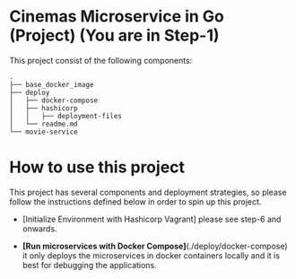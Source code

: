 # Cinemas Microservice in Go (Project) (You are in Step-1)

This project consist of the following components:

```
.
├── base_docker_image
├── deploy
│   ├── docker-compose
│   ├── hashicorp
│   │   ├── deployment-files
│   └── readme.md
└── movie-service
```

# How to use this project

This project has several components and deployment strategies, so please follow the instructions defined below in order to spin up this project.

- [Initialize Environment with Hashicorp Vagrant] please see step-6 and onwards.

- **[Run microservices with Docker Compose]**(./deploy/docker-compose) \
it only deploys the microservices in docker containers locally and it is best for debugging the applications.